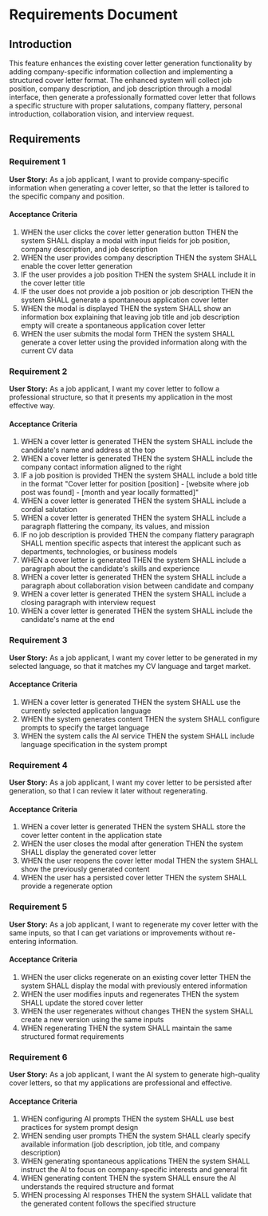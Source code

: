 # Requirements Document

## Introduction

This feature enhances the existing cover letter generation functionality by adding company-specific information collection and implementing a structured cover letter format. The enhanced system will collect job position, company description, and job description through a modal interface, then generate a professionally formatted cover letter that follows a specific structure with proper salutations, company flattery, personal introduction, collaboration vision, and interview request.

## Requirements

### Requirement 1

**User Story:** As a job applicant, I want to provide company-specific information when generating a cover letter, so that the letter is tailored to the specific company and position.

#### Acceptance Criteria

1. WHEN the user clicks the cover letter generation button THEN the system SHALL display a modal with input fields for job position, company description, and job description
2. WHEN the user provides company description THEN the system SHALL enable the cover letter generation
3. IF the user provides a job position THEN the system SHALL include it in the cover letter title
4. IF the user does not provide a job position or job description THEN the system SHALL generate a spontaneous application cover letter
5. WHEN the modal is displayed THEN the system SHALL show an information box explaining that leaving job title and job description empty will create a spontaneous application cover letter
6. WHEN the user submits the modal form THEN the system SHALL generate a cover letter using the provided information along with the current CV data

### Requirement 2

**User Story:** As a job applicant, I want my cover letter to follow a professional structure, so that it presents my application in the most effective way.

#### Acceptance Criteria

1. WHEN a cover letter is generated THEN the system SHALL include the candidate's name and address at the top
2. WHEN a cover letter is generated THEN the system SHALL include the company contact information aligned to the right
3. IF a job position is provided THEN the system SHALL include a bold title in the format "Cover letter for position [position] - [website where job post was found] - [month and year locally formatted]"
4. WHEN a cover letter is generated THEN the system SHALL include a cordial salutation
5. WHEN a cover letter is generated THEN the system SHALL include a paragraph flattering the company, its values, and mission
6. IF no job description is provided THEN the company flattery paragraph SHALL mention specific aspects that interest the applicant such as departments, technologies, or business models
7. WHEN a cover letter is generated THEN the system SHALL include a paragraph about the candidate's skills and experience
8. WHEN a cover letter is generated THEN the system SHALL include a paragraph about collaboration vision between candidate and company
9. WHEN a cover letter is generated THEN the system SHALL include a closing paragraph with interview request
10. WHEN a cover letter is generated THEN the system SHALL include the candidate's name at the end

### Requirement 3

**User Story:** As a job applicant, I want my cover letter to be generated in my selected language, so that it matches my CV language and target market.

#### Acceptance Criteria

1. WHEN a cover letter is generated THEN the system SHALL use the currently selected application language
2. WHEN the system generates content THEN the system SHALL configure prompts to specify the target language
3. WHEN the system calls the AI service THEN the system SHALL include language specification in the system prompt

### Requirement 4

**User Story:** As a job applicant, I want my cover letter to be persisted after generation, so that I can review it later without regenerating.

#### Acceptance Criteria

1. WHEN a cover letter is generated THEN the system SHALL store the cover letter content in the application state
2. WHEN the user closes the modal after generation THEN the system SHALL display the generated cover letter
3. WHEN the user reopens the cover letter modal THEN the system SHALL show the previously generated content
4. WHEN the user has a persisted cover letter THEN the system SHALL provide a regenerate option

### Requirement 5

**User Story:** As a job applicant, I want to regenerate my cover letter with the same inputs, so that I can get variations or improvements without re-entering information.

#### Acceptance Criteria

1. WHEN the user clicks regenerate on an existing cover letter THEN the system SHALL display the modal with previously entered information
2. WHEN the user modifies inputs and regenerates THEN the system SHALL update the stored cover letter
3. WHEN the user regenerates without changes THEN the system SHALL create a new version using the same inputs
4. WHEN regenerating THEN the system SHALL maintain the same structured format requirements

### Requirement 6

**User Story:** As a job applicant, I want the AI system to generate high-quality cover letters, so that my applications are professional and effective.

#### Acceptance Criteria

1. WHEN configuring AI prompts THEN the system SHALL use best practices for system prompt design
2. WHEN sending user prompts THEN the system SHALL clearly specify available information (job description, job title, and company description)
3. WHEN generating spontaneous applications THEN the system SHALL instruct the AI to focus on company-specific interests and general fit
4. WHEN generating content THEN the system SHALL ensure the AI understands the required structure and format
5. WHEN processing AI responses THEN the system SHALL validate that the generated content follows the specified structure
